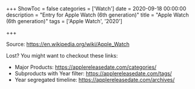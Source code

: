 +++
ShowToc = false
categories = ['Watch']
date = 2020-09-18 00:00:00
description = "Entry for Apple Watch (6th generation)"
title = "Apple Watch (6th generation)"
tags = ['Apple Watch', '2020']

+++

Source: https://en.wikipedia.org/wiki/Apple_Watch

Lost?
You might want to checkout these links:
- Major Products: https://applereleasedate.com/categories/
- Subproducts with Year filter: https://applereleasedate.com/tags/
- Year segregated timeline: https://applereleasedate.com/archives/

